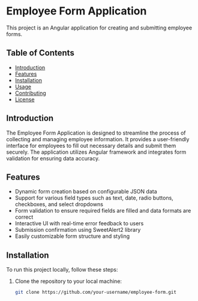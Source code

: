 # Employee Form Application

This project is an Angular application for creating and submitting employee forms.

## Table of Contents

- [Introduction](#introduction)
- [Features](#features)
- [Installation](#installation)
- [Usage](#usage)
- [Contributing](#contributing)
- [License](#license)

## Introduction

The Employee Form Application is designed to streamline the process of collecting and managing employee information. It provides a user-friendly interface for employees to fill out necessary details and submit them securely. The application utilizes Angular framework and integrates form validation for ensuring data accuracy.

## Features

- Dynamic form creation based on configurable JSON data
- Support for various field types such as text, date, radio buttons, checkboxes, and select dropdowns
- Form validation to ensure required fields are filled and data formats are correct
- Interactive UI with real-time error feedback to users
- Submission confirmation using SweetAlert2 library
- Easily customizable form structure and styling

## Installation

To run this project locally, follow these steps:

1. Clone the repository to your local machine:

   ```bash
   git clone https://github.com/your-username/employee-form.git
